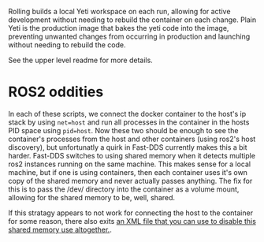 Rolling builds a local Yeti workspace on each run, allowing for active development without needing to rebuild the container on each change. Plain Yeti is the production image that bakes the yeti code into the image, preventing unwanted changes from occurring in production and launching without needing to rebuild the code.

See the upper level readme for more details.

# ROS2 oddities

In each of these scripts, we connect the docker container to the host's ip stack by using `net=host` and run all processes in the container in the hosts PID space using `pid=host`. Now these two should be enough to see the container's processes from the host and other containers (using ros2's host discovery), but unfortunatly a quirk in Fast-DDS currently makes this a bit harder. Fast-DDS switches to using shared memory when it detects multiple ros2 instances running on the same machine. This makes sense for a local machine, but if one is using containers, then each container uses it's own copy of the shared memory and never actually passes anything. The fix for this is to pass the /dev/ directory into the container as a volume mount, allowing for the shared memory to be, well, shared. 

If this stratagy appears to not work for connecting the host to the container for some reason, there also exits [an XML file that you can use to disable this shared memory use altogether.](https://answers.ros.org/question/370595/ros2-foxy-nodes-cant-communicate-through-docker-container-border/).

